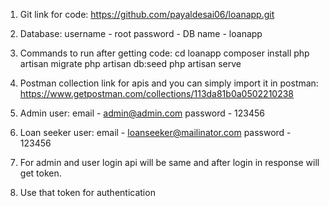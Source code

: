 1) Git link for code:
https://github.com/payaldesai06/loanapp.git

2) Database:
username - root
password - 
DB name - loanapp

3) Commands to run after getting code:
cd loanapp
composer install
php artisan migrate
php artisan db:seed
php artisan serve

4) Postman collection link for apis and you can simply import it in postman: 
https://www.getpostman.com/collections/113da81b0a0502210238

5) Admin user:
email - admin@admin.com
password - 123456

6) Loan seeker user:
email - loanseeker@mailinator.com
password - 123456

7) For admin and user login api will be same and after login in response will get token.

8) Use that token for authentication
